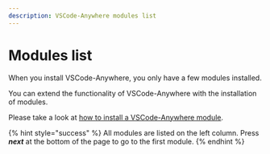 ```yaml
---
description: VSCode-Anywhere modules list
---
```


# Modules list

When you install VSCode-Anywhere, you only have a few modules installed.

You can extend the functionality of VSCode-Anywhere with the installation of modules.

Please take a look at [how to install a VSCode-Anywhere module](../install.md).

{% hint style="success" %}
All modules are listed on the left column. Press _**next**_ at the bottom of the page to go to the first module.
{% endhint %}



